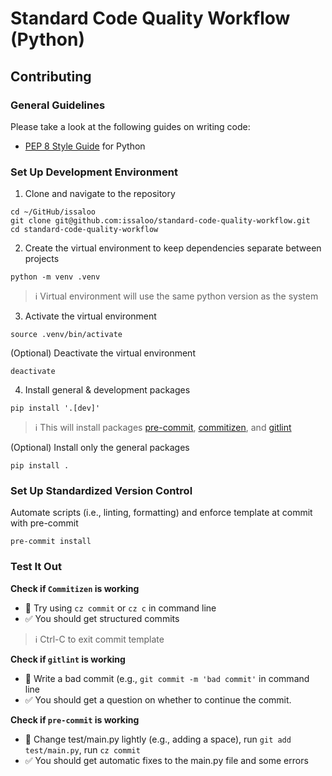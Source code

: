 # Standard Code Quality Workflow (Python)

## Contributing

### General Guidelines
Please take a look at the following guides on writing code:
- [PEP 8 Style Guide](https://www.python.org/dev/peps/pep-0008/) for Python

### Set Up Development Environment
1. Clone and navigate to the repository
```shell
cd ~/GitHub/issaloo
git clone git@github.com:issaloo/standard-code-quality-workflow.git
cd standard-code-quality-workflow
```

2. Create the virtual environment to keep dependencies separate between projects
```shell
python -m venv .venv
```
> :information_source: Virtual environment will use the same python version as the system

3. Activate the virtual environment
```shell
source .venv/bin/activate
```
(Optional) Deactivate the virtual environment
```shell
deactivate
```

4. Install general & development packages
```shell
pip install '.[dev]'
```
> :information_source: This will install packages [pre-commit](https://pre-commit.com/), [commitizen](https://commitizen-tools.github.io/commitizen/), and [gitlint](https://jorisroovers.com/gitlint/latest/)

(Optional) Install only the general packages
```shell
pip install .
```

### Set Up Standardized Version Control

Automate scripts (i.e., linting, formatting) and enforce template at commit with pre-commit
```shell
pre-commit install
```

### Test It Out

**Check if `Commitizen` is working**
- :mag_right: Try using `cz commit` or `cz c` in command line
- :white_check_mark: You should get structured commits

> :information_source:  Ctrl-C to exit commit template

**Check if `gitlint` is working**
- :mag_right: Write a bad commit (e.g., `git commit -m 'bad commit'` in command line
- :white_check_mark: You should get a question on whether to continue the commit.

**Check if `pre-commit` is working**
- :mag_right: Change test/main.py lightly (e.g., adding a space), run `git add test/main.py`, run `cz commit`
- :white_check_mark: You should get automatic fixes to the main.py file and some errors
